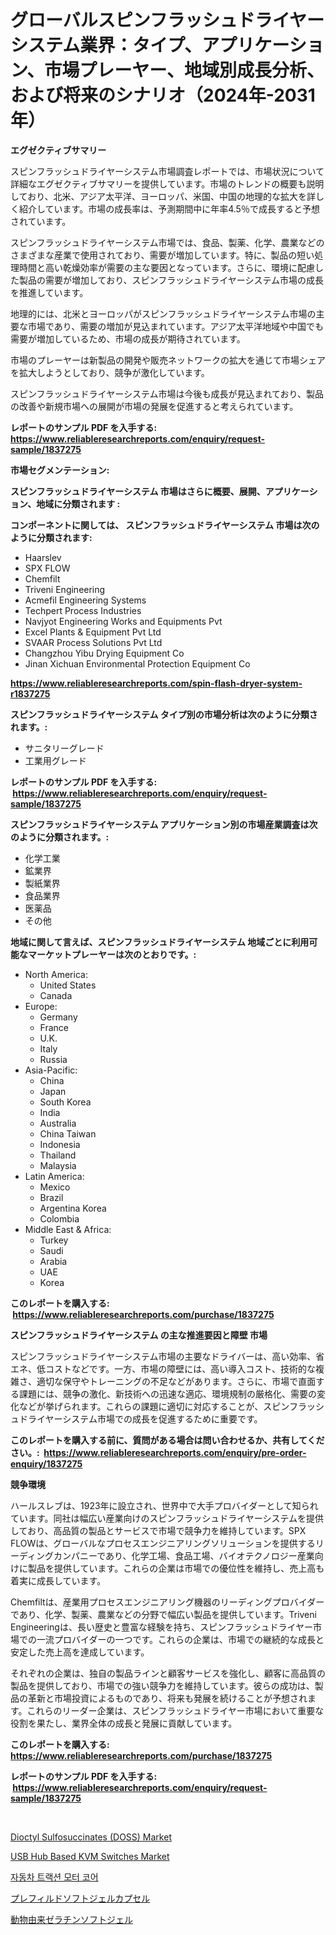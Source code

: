 <p><h1>グローバルスピンフラッシュドライヤーシステム業界：タイプ、アプリケーション、市場プレーヤー、地域別成長分析、および将来のシナリオ（2024年-2031年）</h1></p><p><strong>エグゼクティブサマリー</strong></p>
<p><p>スピンフラッシュドライヤーシステム市場調査レポートでは、市場状況について詳細なエグゼクティブサマリーを提供しています。市場のトレンドの概要も説明しており、北米、アジア太平洋、ヨーロッパ、米国、中国の地理的な拡大を詳しく紹介しています。市場の成長率は、予測期間中に年率4.5％で成長すると予想されています。</p><p>スピンフラッシュドライヤーシステム市場では、食品、製薬、化学、農業などのさまざまな産業で使用されており、需要が増加しています。特に、製品の短い処理時間と高い乾燥効率が需要の主な要因となっています。さらに、環境に配慮した製品の需要が増加しており、スピンフラッシュドライヤーシステム市場の成長を推進しています。</p><p>地理的には、北米とヨーロッパがスピンフラッシュドライヤーシステム市場の主要な市場であり、需要の増加が見込まれています。アジア太平洋地域や中国でも需要が増加しているため、市場の成長が期待されています。</p><p>市場のプレーヤーは新製品の開発や販売ネットワークの拡大を通じて市場シェアを拡大しようとしており、競争が激化しています。</p><p>スピンフラッシュドライヤーシステム市場は今後も成長が見込まれており、製品の改善や新規市場への展開が市場の発展を促進すると考えられています。</p></p>
<p><strong>レポートのサンプル PDF を入手する: <a href="https://www.reliableresearchreports.com/enquiry/request-sample/1837275">https://www.reliableresearchreports.com/enquiry/request-sample/1837275</a></strong></p>
<p><strong>市場セグメンテーション:</strong></p>
<p><strong> スピンフラッシュドライヤーシステム 市場はさらに概要、展開、アプリケーション、地域に分類されます :</strong></p>
<p><strong>コンポーネントに関しては、 スピンフラッシュドライヤーシステム 市場は次のように分類されます: &nbsp;</strong></p>
<p><ul><li>Haarslev</li><li>SPX FLOW</li><li>Chemfilt</li><li>Triveni Engineering</li><li>Acmefil Engineering Systems</li><li>Techpert Process Industries</li><li>Navjyot Engineering Works and Equipments Pvt</li><li>Excel Plants & Equipment Pvt Ltd</li><li>SVAAR Process Solutions Pvt Ltd</li><li>Changzhou Yibu Drying Equipment Co</li><li>Jinan Xichuan Environmental Protection Equipment Co</li></ul></p>
<p><strong><a href="https://www.reliableresearchreports.com/spin-flash-dryer-system-r1837275">https://www.reliableresearchreports.com/spin-flash-dryer-system-r1837275</a></strong></p>
<p><strong> スピンフラッシュドライヤーシステム タイプ別の市場分析は次のように分類されます。:</strong></p>
<p><ul><li>サニタリーグレード</li><li>工業用グレード</li></ul></p>
<p><strong>レポートのサンプル PDF を入手する: &nbsp;<a href="https://www.reliableresearchreports.com/enquiry/request-sample/1837275">https://www.reliableresearchreports.com/enquiry/request-sample/1837275</a></strong></p>
<p><strong> スピンフラッシュドライヤーシステム アプリケーション別の市場産業調査は次のように分類されます。:</strong></p>
<p><ul><li>化学工業</li><li>鉱業界</li><li>製紙業界</li><li>食品業界</li><li>医薬品</li><li>その他</li></ul></p>
<p><strong>地域に関して言えば、スピンフラッシュドライヤーシステム 地域ごとに利用可能なマーケットプレーヤーは次のとおりです。:</strong></p>
<p><ul>
    <li>
        North America:
        <ul>
            <li>United States</li>
            <li>Canada</li>
        </ul>
    </li>
    <li>
        Europe:
        <ul>
            <li>Germany</li>
            <li>France</li>
            <li>U.K.</li>
            <li>Italy</li>
            <li>Russia</li>
        </ul>
    </li>
    <li>
        Asia-Pacific:
        <ul>
            <li>China</li>
            <li>Japan</li>
            <li>South Korea</li>
            <li>India</li>
            <li>Australia</li>
            <li>China Taiwan</li>
            <li>Indonesia</li>
            <li>Thailand</li>
            <li>Malaysia</li>
        </ul>
    </li>
    <li>
        Latin America:
        <ul>
            <li>Mexico</li>
            <li>Brazil</li>
            <li>Argentina Korea</li>
            <li>Colombia</li>
        </ul>
    </li>
    <li>
        Middle East & Africa:
        <ul>
            <li>Turkey</li>
            <li>Saudi</li>
            <li>Arabia</li>
            <li>UAE</li>
            <li>Korea</li>
        </ul>
    </li>
    </ul></p>
<p><strong>このレポートを購入する: &nbsp;<a href="https://www.reliableresearchreports.com/purchase/1837275">https://www.reliableresearchreports.com/purchase/1837275</a></strong></p>
<p><strong>スピンフラッシュドライヤーシステム の主な推進要因と障壁 市場</strong></p>
<p><p>スピンフラッシュドライヤーシステム市場の主要なドライバーは、高い効率、省エネ、低コストなどです。一方、市場の障壁には、高い導入コスト、技術的な複雑さ、適切な保守やトレーニングの不足などがあります。さらに、市場で直面する課題には、競争の激化、新技術への迅速な適応、環境規制の厳格化、需要の変化などが挙げられます。これらの課題に適切に対応することが、スピンフラッシュドライヤーシステム市場での成長を促進するために重要です。</p></p>
<p><strong>このレポートを購入する前に、質問がある場合は問い合わせるか、共有してください。:&nbsp; <a href="https://www.reliableresearchreports.com/enquiry/pre-order-enquiry/1837275">https://www.reliableresearchreports.com/enquiry/pre-order-enquiry/1837275</a></strong></p>
<p><strong>競争環境</strong></p>
<p><p>ハールスレブは、1923年に設立され、世界中で大手プロバイダーとして知られています。同社は幅広い産業向けのスピンフラッシュドライヤーシステムを提供しており、高品質の製品とサービスで市場で競争力を維持しています。SPX FLOWは、グローバルなプロセスエンジニアリングソリューションを提供するリーディングカンパニーであり、化学工場、食品工場、バイオテクノロジー産業向けに製品を提供しています。これらの企業は市場での優位性を維持し、売上高も着実に成長しています。</p><p>Chemfiltは、産業用プロセスエンジニアリング機器のリーディングプロバイダーであり、化学、製薬、農業などの分野で幅広い製品を提供しています。Triveni Engineeringは、長い歴史と豊富な経験を持ち、スピンフラッシュドライヤー市場での一流プロバイダーの一つです。これらの企業は、市場での継続的な成長と安定した売上高を達成しています。</p><p>それぞれの企業は、独自の製品ラインと顧客サービスを強化し、顧客に高品質の製品を提供しており、市場での強い競争力を維持しています。彼らの成功は、製品の革新と市場投資によるものであり、将来も発展を続けることが予想されます。これらのリーダー企業は、スピンフラッシュドライヤー市場において重要な役割を果たし、業界全体の成長と発展に貢献しています。</p></p>
<p><strong>このレポートを購入する: &nbsp; <a href="https://www.reliableresearchreports.com/purchase/1837275">https://www.reliableresearchreports.com/purchase/1837275</a></strong></p>
<p><strong>レポートのサンプル PDF を入手する: &nbsp;<a href="https://www.reliableresearchreports.com/enquiry/request-sample/1837275">https://www.reliableresearchreports.com/enquiry/request-sample/1837275</a></strong><strong></strong></p>
<p>&nbsp;</p>
<p><p><a href="https://github.com/luckyshygirl/Market-Research-Report-List-4/blob/main/dioctyl-sulfosuccinates-doss-market.md">Dioctyl Sulfosuccinates (DOSS) Market</a></p><p><a href="https://issuu.com/reportprime-2/docs/usb-hub-based-kvm-switches-market-size-2030.pptx">USB Hub Based KVM Switches Market</a></p><p><a href="https://github.com/fatmarawatan39/Market-Research-Report-List-1/blob/main/594567097645.md">자동차 트랙션 모터 코어</a></p><p><a href="https://github.com/nemesis2824/Market-Research-Report-List-2/blob/main/2114522104147.md">プレフィルドソフトジェルカプセル</a></p><p><a href="https://github.com/CieloStamm/Market-Research-Report-List-1/blob/main/5912375104148.md">動物由来ゼラチンソフトジェル</a></p></p>